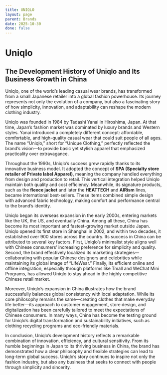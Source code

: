 ```yaml
---
title: UNIQLO
layout: page
parent: Brands
date: 2025-10-30
done: false
---
```


# Uniqlo

## The Development History of Uniqlo and Its Business Growth in China

Uniqlo, one of the world’s leading casual wear brands, has transformed from a small Japanese retailer into a global fashion powerhouse. Its journey represents not only the evolution of a company, but also a fascinating story of how simplicity, innovation, and adaptability can reshape the modern clothing industry.

Uniqlo was founded in 1984 by Tadashi Yanai in Hiroshima, Japan. At that time, Japan’s fashion market was dominated by luxury brands and Western styles. Yanai introduced a completely different concept: affordable, comfortable, and high-quality casual wear that could suit people of all ages. The name “Uniqlo,” short for “Unique Clothing,” perfectly reflected the brand’s vision—to provide basic yet stylish apparel that emphasized practicality over extravagance.

Throughout the 1990s, Uniqlo’s success grew rapidly thanks to its innovative business model. It adopted the concept of **SPA (Specialty store retailer of Private label Apparel)**, meaning the company handled everything from design and production to retail. This vertical integration helped Uniqlo maintain both quality and cost efficiency. Meanwhile, its signature products, such as the **fleece jacket** and later the **HEATTECH** and **AIRism** lines, became international best-sellers. These items combined simple design with advanced fabric technology, making comfort and performance central to the brand’s identity.

Uniqlo began its overseas expansion in the early 2000s, entering markets like the UK, the US, and eventually China. Among all these, China has become its most important and fastest-growing market outside Japan. Uniqlo opened its first store in Shanghai in 2002, and within two decades, it established over 900 stores across the country. Its success in China can be attributed to several key factors. First, Uniqlo’s minimalist style aligns well with Chinese consumers’ increasing preference for simplicity and quality. Second, the brand effectively localized its marketing strategies—collaborating with popular Chinese designers and celebrities while maintaining its global image of “LifeWear.” Finally, its efficient online and offline integration, especially through platforms like Tmall and WeChat Mini Programs, has allowed Uniqlo to stay ahead in the highly competitive Chinese retail market.

Moreover, Uniqlo’s expansion in China illustrates how the brand successfully balances global consistency with local adaptation. While its core philosophy remains the same—creating clothes that make everyday life better—its approach to customer engagement, store design, and digitalization has been carefully tailored to meet the expectations of Chinese consumers. In many ways, China has become the testing ground for Uniqlo’s digital transformation and sustainability initiatives, such as clothing recycling programs and eco-friendly materials.

In conclusion, Uniqlo’s development history reflects a remarkable combination of innovation, efficiency, and cultural sensitivity. From its humble beginnings in Japan to its thriving business in China, the brand has demonstrated how a clear philosophy and flexible strategies can lead to long-term global success. Uniqlo’s story continues to inspire not only the fashion industry, but also any business that seeks to connect with people through simplicity and sincerity.